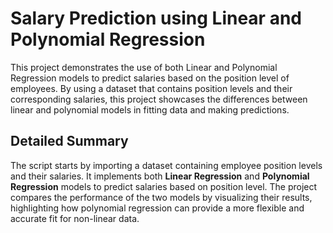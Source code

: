 # Salary Prediction using Linear and Polynomial Regression

This project demonstrates the use of both Linear and Polynomial Regression models to predict salaries based on the position level of employees. By using a dataset that contains position levels and their corresponding salaries, this project showcases the differences between linear and polynomial models in fitting data and making predictions.

## Detailed Summary

The script starts by importing a dataset containing employee position levels and their salaries. It implements both **Linear Regression** and **Polynomial Regression** models to predict salaries based on position level. The project compares the performance of the two models by visualizing their results, highlighting how polynomial regression can provide a more flexible and accurate fit for non-linear data.
